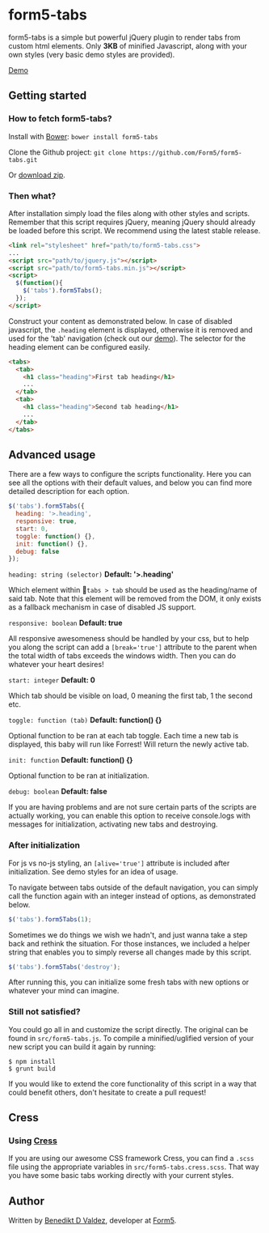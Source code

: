 form5-tabs
==========

form5-tabs is a simple but powerful jQuery plugin to render tabs from custom
html elements. Only <strong>3KB</strong> of minified Javascript, along with
your own styles (very basic demo styles are provided).

[Demo](http://form5.github.io/form5-tabs/)

## Getting started

### How to fetch form5-tabs?

Install with [Bower](http://bower.io): `bower install form5-tabs`

Clone the Github project: `git clone https://github.com/Form5/form5-tabs.git`

Or [download zip](https://github.com/Form5/form5-tabs/archive/master.zip).

### Then what?

After installation simply load the files along with other styles and scripts.
Remember that this script requires jQuery, meaning jQuery should already be
loaded before this script. We recommend using the latest stable release.

```html
<link rel="stylesheet" href="path/to/form5-tabs.css">
...
<script src="path/to/jquery.js"></script>
<script src="path/to/form5-tabs.min.js"></script>
<script>
  $(function(){
    $('tabs').form5Tabs();
  });
</script>
```

Construct your content as demonstrated below. In case of disabled javascript,
the `.heading` element is displayed, otherwise it is removed and used for the
'tab' navigation (check out our [demo](http://form5.github.io/form5-tabs/)).
The selector for the heading element can be configured easily.

```html
<tabs>
  <tab>
    <h1 class="heading">First tab heading</h1>
    ...
  </tab>
  <tab>
    <h1 class="heading">Second tab heading</h1>
    ...
  </tab>
</tabs>
```

## Advanced usage

There are a few ways to configure the scripts functionality. Here you can see
all the options with their default values, and below you can find more
detailed description for each option.

```javascript
$('tabs').form5Tabs({
  heading: '>.heading',
  responsive: true,
  start: 0,
  toggle: function() {},
  init: function() {},
  debug: false
});
```

`heading: string (selector)` **Default: '>.heading'**

Which element within `tabs > tab` should be used as the heading/name of said tab. Note that this element will be removed from the DOM, it only exists as a fallback mechanism in case of disabled JS support.

`responsive: boolean` **Default: true**

All responsive awesomeness should be handled by your css, but to help you along the script can add a `[break='true']` attribute to the parent when the total width of tabs exceeds the windows width. Then you can do whatever your heart desires!

`start: integer` **Default: 0**

Which tab should be visible on load, 0 meaning the first tab, 1 the second etc.

`toggle: function (tab)` **Default: function() {}**

Optional function to be ran at each tab toggle. Each time a new tab is displayed, this baby will run like Forrest! Will return the newly active tab.

`init: function` **Default: function() {}**

Optional function to be ran at initialization.

`debug: boolean` **Default: false**

If you are having problems and are not sure certain parts of the scripts are actually working, you can enable this option to receive console.logs with messages for initialization, activating new tabs and destroying.

### After initialization

For js vs no-js styling, an `[alive='true']` attribute is included after initialization. See demo styles for an idea of usage.

To navigate between tabs outside of the default navigation, you can simply call the function again with an integer instead of options, as demonstrated below.

```javascript
$('tabs').form5Tabs(1);
```

Sometimes we do things we wish we hadn't, and just wanna take a step back and rethink the situation. For those instances, we included a helper string that enables you to simply reverse all changes made by this script.

```javascript
$('tabs').form5Tabs('destroy');
```

After running this, you can initialize some fresh tabs with new options or whatever your mind can imagine.

### Still not satisfied?

You could go all in and customize the script directly. The original can be found in `src/form5-tabs.js`. To compile a minified/uglified version of your new script you can build it again by running:

```shell
$ npm install
$ grunt build
```

If you would like to extend the core functionality of this script in a way that could benefit others, don't hesitate to create a pull request!

## Cress

### Using [Cress](http://github.com/Form5/Cress)

If you are using our awesome CSS framework Cress, you can find a `.scss` file using the appropriate variables in `src/form5-tabs.cress.scss`. That way you have some basic tabs working directly with your current styles.

## Author
Written by [Benedikt D Valdez](http://github.com/benediktvaldez), developer at
[Form5](http://www.form5.is).
